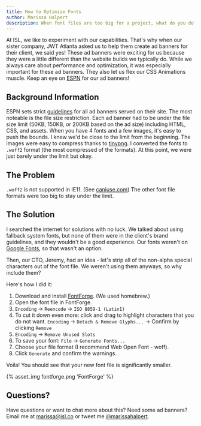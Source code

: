 ```yaml
---
title: How to Optimize Fonts
author: Marissa Halpert
description: When font files are too big for a project, what do you do?
---
```


At ISL, we like to experiment with our capabilities. That's why when our sister company, JWT Atlanta asked us to help them create ad banners for their client, we said yes! These ad banners were exciting for us because they were a little different than the website builds we typically do. While we always care about performance and optimization, it was especially important for these ad banners. They also let us flex our CSS Animations muscle. Keep an eye on [ESPN](https://www.espn.com) for our ad banners!

## Background Information

ESPN sets strict [guidelines](http://www.espn.com/adspecs/guidelines/en/index.html) for all ad banners served on their site. The most noteable is the file size restriction. Each ad banner had to be under the file size limit (50KB, 150KB, or 200KB based on the ad size) including HTML, CSS, and assets. When you have 4 fonts and a few images, it's easy to push the bounds. I knew we'd be close to the limit from the beginning. The images were easy to compress thanks to [tinypng](https://tinypng.com/). I converted the fonts to `.woff2` format (the most compressed of the formats). At this point, we were just barely under the limit but okay.

## The Problem

`.woff2` is not supported in IE11. (See [caniuse.com](https://caniuse.com/#search=woff2)) The other font file formats were too big to stay under the limit.

## The Solution

I searched the internet for solutions with no luck. We talked about using fallback system fonts, but none of them were in the client's brand guidelines, and they wouldn't be a good experience. Our fonts weren't on [Google Fonts](https://fonts.google.com/), so that wasn't an option.

Then, our CTO, Jeremy, had an idea - let's strip all of the non-alpha special characters out of the font file. We weren't using them anyways, so why include them?

Here's how I did it:
1. Download and install [FontForge](https://fontforge.github.io/en-US/). (We used homebrew.)
2. Open the font file in FontForge.
3. `Encoding` -> `Reencode` -> `ISO 8859-1 (Latin1)`
4. To cut it down even more: click and drag to highlight characters that you do not want. `Encoding` -> `Detach & Remove Glyphs...` -> Confirm by clicking `Remove`
5. `Encoding` -> `Remove Unused Slots`
6. To save your font: `File` -> `Generate Fonts...`
7. Choose your file format (I recommend Web Open Font - woff).
8. Click `Generate` and confirm the warnings.

Voila! You should see that your new font file is significantly smaller.

{% asset_img fontforge.png 'FontForge' %}


## Questions?

Have questions or want to chat more about this? Need some ad banners? Email me at marissa@isl.co or tweet me [@marissahalpert](https://twitter.com/marissahalpert).
